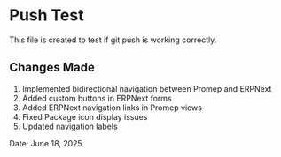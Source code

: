 # Push Test

This file is created to test if git push is working correctly.

## Changes Made

1. Implemented bidirectional navigation between Promep and ERPNext
2. Added custom buttons in ERPNext forms
3. Added ERPNext navigation links in Promep views
4. Fixed Package icon display issues
5. Updated navigation labels

Date: June 18, 2025
